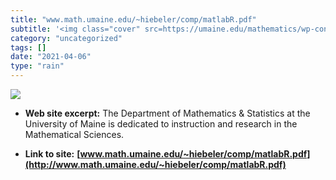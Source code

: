 ```yaml
---
title: "‎www.math.umaine.edu/~hiebeler/comp/matlabR.pdf"
subtitle: '<img class="cover" src=https://umaine.edu/mathematics/wp-content/themes/umaine/assets/images/default...'
category: "uncategorized"
tags: []
date: "2021-04-06"
type: "rain"
---
```

<img class="cover" src=https://umaine.edu/mathematics/wp-content/themes/umaine/assets/images/default-og-image.png>



* **Web site excerpt:** The Department of Mathematics & Statistics at the University of Maine is dedicated to instruction and research in the Mathematical Sciences.

* **Link to site:** **[‎www.math.umaine.edu/~hiebeler/comp/matlabR.pdf](http://www.math.umaine.edu/~hiebeler/comp/matlabR.pdf)**